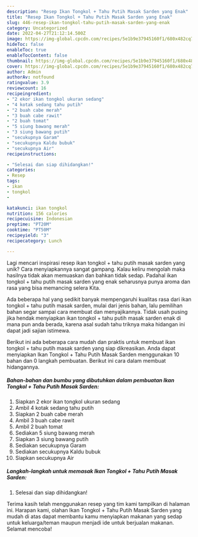 ```yaml
---
description: "Resep Ikan Tongkol + Tahu Putih Masak Sarden yang Enak"
title: "Resep Ikan Tongkol + Tahu Putih Masak Sarden yang Enak"
slug: 446-resep-ikan-tongkol-tahu-putih-masak-sarden-yang-enak
category: Uncategorized
date: 2022-04-27T21:12:14.500Z
image: https://img-global.cpcdn.com/recipes/5e1b9e37945160f1/680x482cq70/ikan-tongkol-tahu-putih-masak-sarden-foto-resep-utama.jpg
hideToc: false
enableToc: true
enableTocContent: false
thumbnail: https://img-global.cpcdn.com/recipes/5e1b9e37945160f1/680x482cq70/ikan-tongkol-tahu-putih-masak-sarden-foto-resep-utama.jpg
cover: https://img-global.cpcdn.com/recipes/5e1b9e37945160f1/680x482cq70/ikan-tongkol-tahu-putih-masak-sarden-foto-resep-utama.jpg
author: Admin
authorAv: notfound
ratingvalue: 3.9
reviewcount: 16
recipeingredient:
- "2 ekor ikan tongkol ukuran sedang"
- "4 kotak sedang tahu putih"
- "2 buah cabe merah"
- "3 buah cabe rawit"
- "2 buah tomat"
- "5 siung bawang merah"
- "3 siung bawang putih"
- "secukupnya Garam"
- "secukupnya Kaldu bubuk"
- "secukupnya Air"
recipeinstructions:

- "Selesai dan siap dihidangkan!"
categories:
- Resep
tags:
- ikan
- tongkol
- 

katakunci: ikan tongkol  
nutrition: 156 calories
recipecuisine: Indonesian
preptime: "PT20M"
cooktime: "PT50M"
recipeyield: "3"
recipecategory: Lunch

---
```





Lagi mencari inspirasi resep ikan tongkol + tahu putih masak sarden yang unik? Cara menyiapkannya sangat gampang. Kalau keliru mengolah maka hasilnya tidak akan memuaskan dan bahkan tidak sedap. Padahal ikan tongkol + tahu putih masak sarden yang enak seharusnya punya aroma dan rasa yang bisa memancing selera Kita.







Ada beberapa hal yang sedikit banyak mempengaruhi kualitas rasa dari ikan tongkol + tahu putih masak sarden, mulai dari jenis bahan, lalu pemilihan bahan segar sampai cara membuat dan menyajikannya. Tidak usah pusing jika hendak menyiapkan ikan tongkol + tahu putih masak sarden enak di mana pun anda berada, karena asal sudah tahu triknya maka hidangan ini dapat jadi sajian istimewa.






Berikut ini ada beberapa cara mudah dan praktis untuk membuat ikan tongkol + tahu putih masak sarden yang siap dikreasikan. Anda dapat menyiapkan Ikan Tongkol + Tahu Putih Masak Sarden menggunakan 10 bahan dan 0 langkah pembuatan. Berikut ini cara dalam membuat hidangannya.

<!--inarticleads1-->

##### Bahan-bahan dan bumbu yang dibutuhkan dalam pembuatan Ikan Tongkol + Tahu Putih Masak Sarden:

1. Siapkan 2 ekor ikan tongkol ukuran sedang
1. Ambil 4 kotak sedang tahu putih
1. Siapkan 2 buah cabe merah
1. Ambil 3 buah cabe rawit
1. Ambil 2 buah tomat
1. Sediakan 5 siung bawang merah
1. Siapkan 3 siung bawang putih
1. Sediakan secukupnya Garam
1. Sediakan secukupnya Kaldu bubuk
1. Siapkan secukupnya Air




<!--inarticleads2-->

##### Langkah-langkah untuk memasak Ikan Tongkol + Tahu Putih Masak Sarden:


1. Selesai dan siap dihidangkan!



Terima kasih telah menggunakan resep yang tim kami tampilkan di halaman ini. Harapan kami, olahan Ikan Tongkol + Tahu Putih Masak Sarden yang mudah di atas dapat membantu kamu menyiapkan makanan yang sedap untuk keluarga/teman maupun menjadi ide untuk berjualan makanan. Selamat mencoba!
